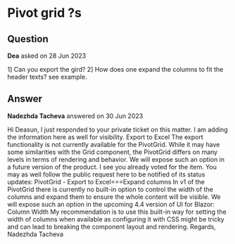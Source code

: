 # Pivot grid ?s

## Question

**Dea** asked on 28 Jun 2023

1] Can you export the gird? 2] How does one expand the columns to fit the header texts? see example.

## Answer

**Nadezhda Tacheva** answered on 30 Jun 2023

Hi Deasun, I just responded to your private ticket on this matter. I am adding the information here as well for visibility. Export to Excel The export functionality is not currently available for the PivotGrid. While it may have some similarities with the Grid component, the PivotGrid differs on many levels in terms of rendering and behavior. We will expose such an option in a future version of the product. I see you already voted for the item. You may as well follow the public request here to be notified of its status updates: PivotGrid - Export to Excel===Expand columns In v1 of the PivotGrid there is currently no built-in option to control the width of the columns and expand them to ensure the whole content will be visible. We will expose such an option in the upcoming 4.4 version of UI for Blazor: Column Width My recommendation is to use this built-in way for setting the width of columns when available as configuring it with CSS might be tricky and can lead to breaking the component layout and rendering. Regards, Nadezhda Tacheva
